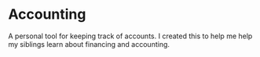 # Accounting
A personal tool for keeping track of accounts. I created this to help me help my siblings learn about financing and accounting.
